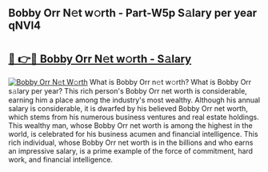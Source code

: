 ## Bobby Orr N𝚎t w𝚘rth - Part-W5p S𝚊lary per year qNVl4

# <h2><a href="http://gc1l1b.nevu.top/?p=Bobby+Orr">🔗 👉🔴 Bobby Orr N𝚎t w𝚘rth - S𝚊lary</a></h2>

[![Bobby Orr N𝚎t W𝚘rth](https://i.imgur.com/Oavwk0R.jpeg)](http://gc1l1b.nevu.top/?p=Bobby+Orr)
What is Bobby Orr n𝚎t w𝚘rth? What is Bobby Orr s𝚊lary per year?
This rich person's Bobby Orr net worth is considerable, earning him a place among the industry's most wealthy. Although his annual salary is considerable, it is dwarfed by his believed Bobby Orr net worth, which stems from his numerous business ventures and real estate holdings. This wealthy man, whose Bobby Orr net worth is among the highest in the world, is celebrated for his business acumen and financial intelligence. This rich individual, whose Bobby Orr net worth is in the billions and who earns an impressive salary, is a prime example of the force of commitment, hard work, and financial intelligence.
